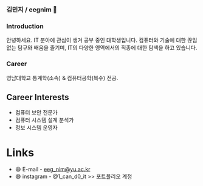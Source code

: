 ### 김민지 / eegnim 👋

### Introduction
안녕하세요. IT 분야에 관심이 생겨 공부 중인 대학생입니다. 
컴퓨터와 기술에 대한 끊임없는 탐구와 배움을 즐기며, 
IT의 다양한 영역에서의 직종에 대한 탐색을 하고 있습니다.

### Career
영남대학교 통계학(소속) & 컴퓨터공학(복수) 전공.

## Career Interests
- 컴퓨터 보안 전문가
- 컴퓨터 시스템 설계 분석가
- 정보 시스템 운영자

# Links
- 😄 E-mail - eeg_nim@yu.ac.kr
- 😄 instagram - @1_can_d0_it >> 포트폴리오 계정
          

<!--
**eegnim/eegnim** is a ✨ _special_ ✨ repository because its `README.md` (this file) appears on your GitHub profile.

Here are some ideas to get you started:

- 🔭 I’m currently working on ...
- 🌱 I’m currently learning ...
- 👯 I’m looking to collaborate on ...
- 🤔 I’m looking for help with ...
- 💬 Ask me about ...
- 📫 How to reach me: ...
- 😄 Pronouns: ...
- ⚡ Fun fact: ...
-->
